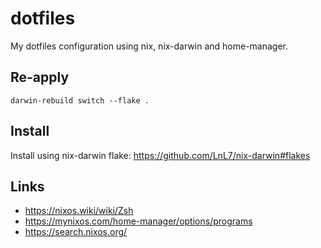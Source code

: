 # dotfiles

My dotfiles configuration using nix, nix-darwin and home-manager.

## Re-apply

```
darwin-rebuild switch --flake .
```

## Install

Install using nix-darwin flake: https://github.com/LnL7/nix-darwin#flakes

## Links

- https://nixos.wiki/wiki/Zsh
- https://mynixos.com/home-manager/options/programs
- https://search.nixos.org/